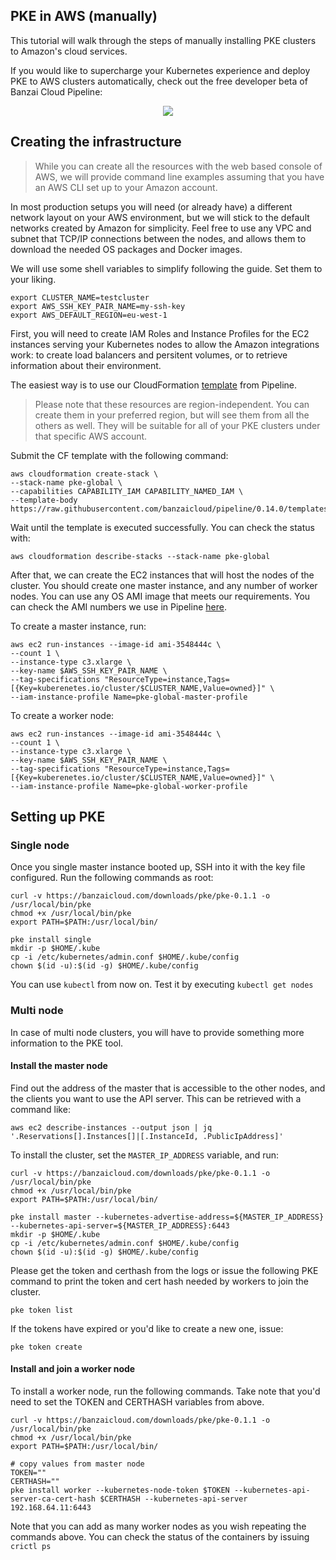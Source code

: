 ## PKE in AWS (manually)

This tutorial will walk through the steps of manually installing PKE clusters to Amazon's cloud services.

If you would like to supercharge your Kubernetes experience and deploy PKE to AWS clusters automatically, check out the free developer beta of Banzai Cloud Pipeline:
<p align="center">
  <a href="https://beta.banzaicloud.io">
  <img src="https://camo.githubusercontent.com/a487fb3128bcd1ef9fc1bf97ead8d6d6a442049a/68747470733a2f2f62616e7a6169636c6f75642e636f6d2f696d672f7472795f706970656c696e655f627574746f6e2e737667">
  </a>
</p>



## Creating the infrastructure

>While you can create all the resources with the web based console of AWS, we will provide command line examples assuming that you have an AWS CLI set up to your Amazon account.

In most production setups you will need (or already have) a different network layout on your AWS environment, but we will stick to the default networks created by Amazon for simplicity.
Feel free to use any VPC and subnet that TCP/IP connections between the nodes, and allows them to download the needed OS packages and Docker images.

We will use some shell variables to simplify following the guide. Set them to your liking.

```
export CLUSTER_NAME=testcluster
export AWS_SSH_KEY_PAIR_NAME=my-ssh-key
export AWS_DEFAULT_REGION=eu-west-1
```

First, you will need to create IAM Roles and Instance Profiles for the EC2 instances serving your Kubernetes nodes to allow the Amazon integrations work: to create load balancers and persitent volumes, or to retrieve information about their environment.

The easiest way is to use our CloudFormation [template](https://raw.githubusercontent.com/banzaicloud/pipeline/0.14.3/templates/pke/global.cf.yaml) from Pipeline.

>Please note that these resources are region-independent. You can create them in your preferred region, but will see them from all the others as well. They will be suitable for all of your PKE clusters under that specific AWS account.

Submit the CF template with the following command:

```
aws cloudformation create-stack \
--stack-name pke-global \
--capabilities CAPABILITY_IAM CAPABILITY_NAMED_IAM \
--template-body https://raw.githubusercontent.com/banzaicloud/pipeline/0.14.0/templates/pke/global.cf.yaml
```

Wait until the template is executed successfully. You can check the status with:

```
aws cloudformation describe-stacks --stack-name pke-global
```

After that, we can create the EC2 instances that will host the nodes of the cluster. You should create one master instance, and any number of worker nodes.
You can use any OS AMI image that meets our requirements. You can check the AMI numbers we use in Pipeline [here](https://github.com/banzaicloud/pipeline/blob/0.14.3/internal/providers/pke/pkeworkflow/create_cluster.go#L29).

To create a master instance, run:
```
aws ec2 run-instances --image-id ami-3548444c \
--count 1 \
--instance-type c3.xlarge \
--key-name $AWS_SSH_KEY_PAIR_NAME \
--tag-specifications "ResourceType=instance,Tags=[{Key=kuberenetes.io/cluster/$CLUSTER_NAME,Value=owned}]" \
--iam-instance-profile Name=pke-global-master-profile
```

To create a worker node:
```
aws ec2 run-instances --image-id ami-3548444c \
--count 1 \
--instance-type c3.xlarge \
--key-name $AWS_SSH_KEY_PAIR_NAME \
--tag-specifications "ResourceType=instance,Tags=[{Key=kuberenetes.io/cluster/$CLUSTER_NAME,Value=owned}]" \
--iam-instance-profile Name=pke-global-worker-profile
```

## Setting up PKE
### Single node

Once you single master instance booted up, SSH into it with the key file configured. Run the following commands as root:

```
curl -v https://banzaicloud.com/downloads/pke/pke-0.1.1 -o /usr/local/bin/pke
chmod +x /usr/local/bin/pke
export PATH=$PATH:/usr/local/bin/

pke install single
mkdir -p $HOME/.kube
cp -i /etc/kubernetes/admin.conf $HOME/.kube/config
chown $(id -u):$(id -g) $HOME/.kube/config
```

You can use `kubectl` from now on. Test it by executing `kubectl get nodes`

### Multi node

In case of multi node clusters, you will have to provide something more information to the PKE tool.

#### Install the master node

Find out the address of the master that is accessible to the other nodes, and the clients you want to use the API server. This can be retrieved with a command like:

```
aws ec2 describe-instances --output json | jq '.Reservations[].Instances[]|[.InstanceId, .PublicIpAddress]'
```

To install the cluster, set the `MASTER_IP_ADDRESS` variable, and run:

```
curl -v https://banzaicloud.com/downloads/pke/pke-0.1.1 -o /usr/local/bin/pke
chmod +x /usr/local/bin/pke
export PATH=$PATH:/usr/local/bin/

pke install master --kubernetes-advertise-address=${MASTER_IP_ADDRESS} --kubernetes-api-server=${MASTER_IP_ADDRESS}:6443 
mkdir -p $HOME/.kube
cp -i /etc/kubernetes/admin.conf $HOME/.kube/config
chown $(id -u):$(id -g) $HOME/.kube/config
```

Please get the token and certhash from the logs or issue the following PKE command to print the token and cert hash needed by workers to join the cluster.

```
pke token list
```

If the tokens have expired or you'd like to create a new one, issue:

```
pke token create
```

#### Install and join a worker node

To install a worker node, run the following commands. Take note that you'd need to set the TOKEN and CERTHASH variables from above.

```
curl -v https://banzaicloud.com/downloads/pke/pke-0.1.1 -o /usr/local/bin/pke
chmod +x /usr/local/bin/pke
export PATH=$PATH:/usr/local/bin/

# copy values from master node
TOKEN=""
CERTHASH=""
pke install worker --kubernetes-node-token $TOKEN --kubernetes-api-server-ca-cert-hash $CERTHASH --kubernetes-api-server 192.168.64.11:6443
```

Note that you can add as many worker nodes as you wish repeating the commands above. You can check the status of the containers by issuing `crictl ps`
